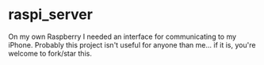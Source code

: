 raspi_server
============

On my own Raspberry I needed an interface for communicating to my iPhone. Probably this project isn't useful for anyone than me... if it is, you're welcome to fork/star this.
